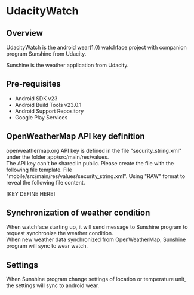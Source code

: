 # UdacityWatch

## Overview

UdacityWatch is the android wear(1.0) watchface project with companion program Sunshine from Udacity.  

Sunshine is the weather application from Udacity.

## Pre-requisites

* Android SDK v23
* Android Build Tools v23.0.1
* Android Support Repository
* Google Play Services

## OpenWeatherMap API key definition

openweathermap.org API key is defined in the file "security_string.xml" under the folder app/src/main/res/values.  
The API key can't be shared in public.  Please create the file with the following file template.
File "mobile/src/main/res/values/security_string.xml".  Using "RAW" format to reveal the following file content. 

<?xml version="1.0" encoding="utf-8"?>
<resources>
<string name="open_weather_api_key" translatable="false">[KEY DEFINE HERE]</string>
</resources>

## Synchronization of weather condition

   When watchface starting up, it will send message to Sunshine program to request synchronize the weather condition.  
When new weather data synchronized from OpenWeatherMap, Sunshine program will sync to wear watch.
   
## Settings   

When Sunshine program change settings of location or temperature unit, the settings will sync to android wear.


   
